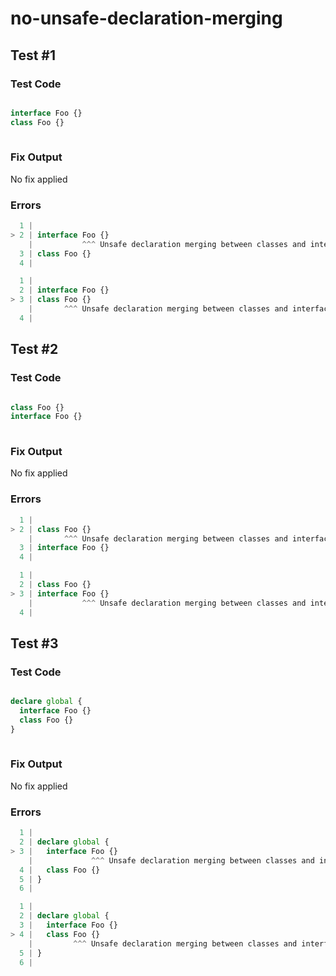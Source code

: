 # no-unsafe-declaration-merging

## Test #1

### Test Code

<!-- prettier-ignore -->
```ts

interface Foo {}
class Foo {}
      
```

### Fix Output

No fix applied

### Errors

<!-- prettier-ignore -->
```ts
  1 |
> 2 | interface Foo {}
    |           ^^^ Unsafe declaration merging between classes and interfaces.
  3 | class Foo {}
  4 |       
```

<!-- prettier-ignore -->
```ts
  1 |
  2 | interface Foo {}
> 3 | class Foo {}
    |       ^^^ Unsafe declaration merging between classes and interfaces.
  4 |       
```

## Test #2

### Test Code

<!-- prettier-ignore -->
```ts

class Foo {}
interface Foo {}
      
```

### Fix Output

No fix applied

### Errors

<!-- prettier-ignore -->
```ts
  1 |
> 2 | class Foo {}
    |       ^^^ Unsafe declaration merging between classes and interfaces.
  3 | interface Foo {}
  4 |       
```

<!-- prettier-ignore -->
```ts
  1 |
  2 | class Foo {}
> 3 | interface Foo {}
    |           ^^^ Unsafe declaration merging between classes and interfaces.
  4 |       
```

## Test #3

### Test Code

<!-- prettier-ignore -->
```ts

declare global {
  interface Foo {}
  class Foo {}
}
      
```

### Fix Output

No fix applied

### Errors

<!-- prettier-ignore -->
```ts
  1 |
  2 | declare global {
> 3 |   interface Foo {}
    |             ^^^ Unsafe declaration merging between classes and interfaces.
  4 |   class Foo {}
  5 | }
  6 |       
```

<!-- prettier-ignore -->
```ts
  1 |
  2 | declare global {
  3 |   interface Foo {}
> 4 |   class Foo {}
    |         ^^^ Unsafe declaration merging between classes and interfaces.
  5 | }
  6 |       
```
